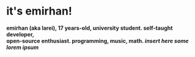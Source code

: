 # it's emirhan!
<b>emirhan (aka larei), 17 years-old, university student. self-taught developer, <br>
open-source enthusiast. programming, music, math. *insert here some lorem ipsum*</b>
